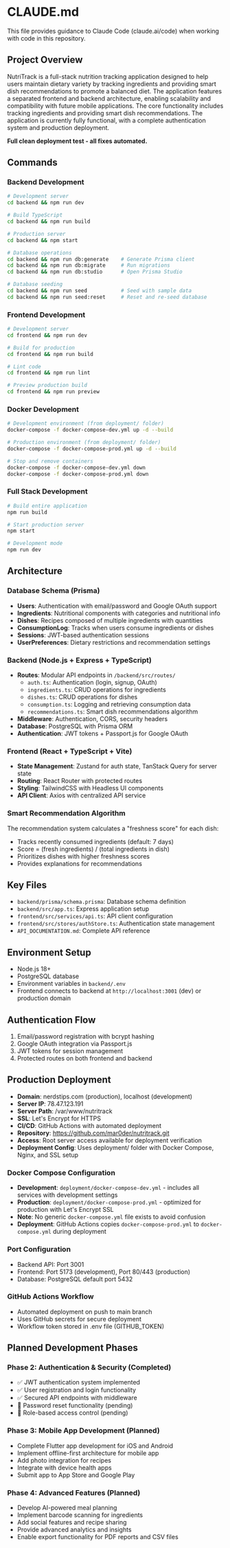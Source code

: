 # CLAUDE.md

This file provides guidance to Claude Code (claude.ai/code) when working with code in this repository.

## Project Overview
NutriTrack is a full-stack nutrition tracking application designed to help users maintain dietary variety by tracking ingredients and providing smart dish recommendations to promote a balanced diet. The application features a separated frontend and backend architecture, enabling scalability and compatibility with future mobile applications. The core functionality includes tracking ingredients and providing smart dish recommendations. The application is currently fully functional, with a complete authentication system and production deployment.

**Full clean deployment test - all fixes automated.**

## Commands

### Backend Development
```bash
# Development server
cd backend && npm run dev

# Build TypeScript
cd backend && npm run build

# Production server
cd backend && npm start

# Database operations
cd backend && npm run db:generate    # Generate Prisma client
cd backend && npm run db:migrate     # Run migrations
cd backend && npm run db:studio      # Open Prisma Studio

# Database seeding
cd backend && npm run seed           # Seed with sample data
cd backend && npm run seed:reset     # Reset and re-seed database
```

### Frontend Development
```bash
# Development server
cd frontend && npm run dev

# Build for production
cd frontend && npm run build

# Lint code
cd frontend && npm run lint

# Preview production build
cd frontend && npm run preview
```

### Docker Development
```bash
# Development environment (from deployment/ folder)
docker-compose -f docker-compose-dev.yml up -d --build

# Production environment (from deployment/ folder)
docker-compose -f docker-compose-prod.yml up -d --build

# Stop and remove containers
docker-compose -f docker-compose-dev.yml down
docker-compose -f docker-compose-prod.yml down
```

### Full Stack Development
```bash
# Build entire application
npm run build

# Start production server
npm start

# Development mode
npm run dev
```

## Architecture

### Database Schema (Prisma)
- **Users**: Authentication with email/password and Google OAuth support
- **Ingredients**: Nutritional components with categories and nutritional info
- **Dishes**: Recipes composed of multiple ingredients with quantities
- **ConsumptionLog**: Tracks when users consume ingredients or dishes
- **Sessions**: JWT-based authentication sessions
- **UserPreferences**: Dietary restrictions and recommendation settings

### Backend (Node.js + Express + TypeScript)
- **Routes**: Modular API endpoints in `/backend/src/routes/`
  - `auth.ts`: Authentication (login, signup, OAuth)
  - `ingredients.ts`: CRUD operations for ingredients
  - `dishes.ts`: CRUD operations for dishes
  - `consumption.ts`: Logging and retrieving consumption data
  - `recommendations.ts`: Smart dish recommendations algorithm
- **Middleware**: Authentication, CORS, security headers
- **Database**: PostgreSQL with Prisma ORM
- **Authentication**: JWT tokens + Passport.js for Google OAuth

### Frontend (React + TypeScript + Vite)
- **State Management**: Zustand for auth state, TanStack Query for server state
- **Routing**: React Router with protected routes
- **Styling**: TailwindCSS with Headless UI components
- **API Client**: Axios with centralized API service

### Smart Recommendation Algorithm
The recommendation system calculates a "freshness score" for each dish:
- Tracks recently consumed ingredients (default: 7 days)
- Score = (fresh ingredients) / (total ingredients in dish)
- Prioritizes dishes with higher freshness scores
- Provides explanations for recommendations

## Key Files
- `backend/prisma/schema.prisma`: Database schema definition
- `backend/src/app.ts`: Express application setup
- `frontend/src/services/api.ts`: API client configuration
- `frontend/src/stores/authStore.ts`: Authentication state management
- `API_DOCUMENTATION.md`: Complete API reference

## Environment Setup
- Node.js 18+
- PostgreSQL database
- Environment variables in `backend/.env`
- Frontend connects to backend at `http://localhost:3001` (dev) or production domain

## Authentication Flow
1. Email/password registration with bcrypt hashing
2. Google OAuth integration via Passport.js
3. JWT tokens for session management
4. Protected routes on both frontend and backend

## Production Deployment
- **Domain**: nerdstips.com (production), localhost (development)
- **Server IP**: 78.47.123.191
- **Server Path**: /var/www/nutritrack
- **SSL**: Let's Encrypt for HTTPS
- **CI/CD**: GitHub Actions with automated deployment
- **Repository**: https://github.com/mar0der/nutritrack.git
- **Access**: Root server access available for deployment verification
- **Deployment Config**: Uses deployment/ folder with Docker Compose, Nginx, and SSL setup

### Docker Compose Configuration
- **Development**: `deployment/docker-compose-dev.yml` - includes all services with development settings
- **Production**: `deployment/docker-compose-prod.yml` - optimized for production with Let's Encrypt SSL
- **Note**: No generic `docker-compose.yml` file exists to avoid confusion
- **Deployment**: GitHub Actions copies `docker-compose-prod.yml` to `docker-compose.yml` during deployment

### Port Configuration
- Backend API: Port 3001
- Frontend: Port 5173 (development), Port 80/443 (production)
- Database: PostgreSQL default port 5432

### GitHub Actions Workflow
- Automated deployment on push to main branch
- Uses GitHub secrets for secure deployment
- Workflow token stored in .env file (GITHUB_TOKEN)

## Planned Development Phases

### Phase 2: Authentication & Security (Completed)
- ✅ JWT authentication system implemented
- ✅ User registration and login functionality
- ✅ Secured API endpoints with middleware
- 🔄 Password reset functionality (pending)
- 🔄 Role-based access control (pending)

### Phase 3: Mobile App Development (Planned)
- Complete Flutter app development for iOS and Android
- Implement offline-first architecture for mobile app
- Add photo integration for recipes
- Integrate with device health apps
- Submit app to App Store and Google Play

### Phase 4: Advanced Features (Planned)
- Develop AI-powered meal planning
- Implement barcode scanning for ingredients
- Add social features and recipe sharing
- Provide advanced analytics and insights
- Enable export functionality for PDF reports and CSV files